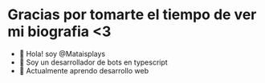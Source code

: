 # Gracias por tomarte el tiempo de ver mi biografia <3

- 👋 Hola! soy @Mataisplays
- 👀 Soy un desarrollador de bots en typescript
- 🌱 Actualmente aprendo desarrollo web

<!---
Mataisplays/Mataisplays is a ✨ special ✨ repository because its `README.md` (this file) appears on your GitHub profile.
You can click the Preview link to take a look at your changes.
--->
